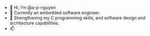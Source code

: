 - 👋 Hi, I’m @a-p-nguyen
- 👀 Currently an embedded software engineer.
- 🌱 Strengthening my C programming skills, and software design and architecture capabilities.
- 📫 

<!---
a-p-nguyen/a-p-nguyen is a ✨ special ✨ repository because its `README.md` (this file) appears on your GitHub profile.
You can click the Preview link to take a look at your changes.
--->
